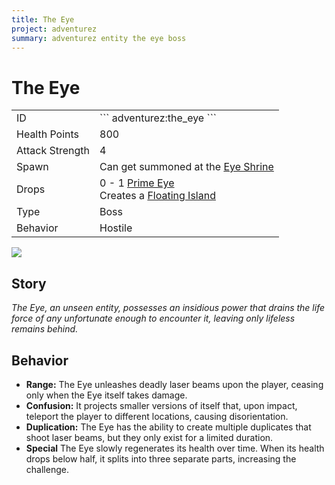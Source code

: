 ```yaml
---
title: The Eye
project: adventurez
summary: adventurez entity the eye boss
---
```

# The Eye
<div class="combi">
<div class="divthing">
<table class="tablething">
    <tbody>
        <tr>
            <td class="first-column">ID</td>
            <td class="second-column">
            ```
            adventurez:the_eye
            ```
            </td>
        </tr>
        <tr id="linear-top">
            <td class="first-column">Health Points</td>
            <td class="second-column">800</td>
        </tr>
        <tr id="linear-top">
            <td class="first-column">Attack Strength</td>
            <td class="second-column">4</td>
        </tr>
        <tr id="linear-top">
            <td class="first-column">Spawn</td>
            <td class="second-column">Can get summoned at the <a href="../../Structures/Eye_Shrine/">Eye Shrine</a></td>
        </tr>
        <tr id="linear-top">
            <td class="first-column">Drops</td>
            <td class="second-column">0 - 1 <a href="../../Items/Prime_Eye/">Prime Eye</a><br>Creates a <a href="../../Structures/Floating_Island/">Floating Island</a></td>
        </tr>
        <tr id="linear-top">
            <td class="first-column">Type</td>
            <td class="second-column">Boss</td>
        </tr>
        <tr id="linear-top">
            <td class="first-column">Behavior</td>
            <td class="second-column">Hostile</td>
        </tr>
    </tbody>
</table>
</div>
<div class="div-img-center">
<img src="/wiki/assets/adventurez/entities/the_eye.png" loading="lazy" />
</div>
</div>

## Story

*The Eye, an unseen entity, possesses an insidious power that drains the life force of any unfortunate enough to encounter it, leaving only lifeless remains behind.*

## Behavior

* **Range:** The Eye unleashes deadly laser beams upon the player, ceasing only when the Eye itself takes damage.
* **Confusion:** It projects smaller versions of itself that, upon impact, teleport the player to different locations, causing disorientation.
* **Duplication:** The Eye has the ability to create multiple duplicates that shoot laser beams, but they only exist for a limited duration.
* **Special** The Eye slowly regenerates its health over time. When its health drops below half, it splits into three separate parts, increasing the challenge.